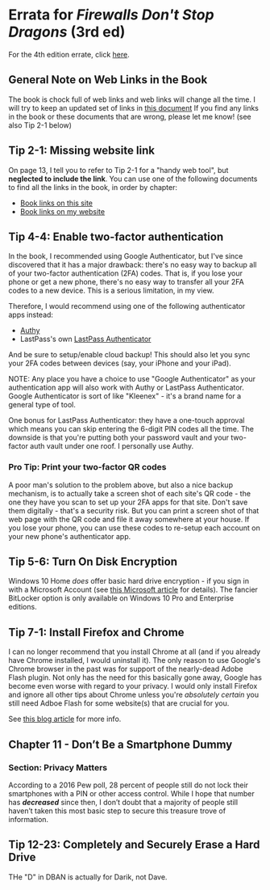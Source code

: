 # Errata for *Firewalls Don't Stop Dragons* (3rd ed)

For the 4th edition errate, click [here](errata.md).

## General Note on Web Links in the Book

The book is chock full of web links and web links will change all the time. I will try to keep an updated set of links in [this document](BookLinks_v3.md) If you find any links in the book or these documents that are wrong, please let me know!
(see also Tip 2-1 below)

## Tip 2-1: Missing website link
 
On page 13, I tell you to refer to Tip 2-1 for a "handy web tool", but **neglected to include the link**. You can use one of the following documents to find all the links in the book, in order by chapter:

* [Book links on this site](BookLinks_v3.md)
* [Book links on my website](https://firewallsdontstopdragons.com/book-links-v3/)

## Tip 4-4: Enable two-factor authentication

In the book, I recommended using Google Authenticator, but I've since discovered that it has a major drawback: there's no easy way to backup all of your two-factor authentication (2FA) codes. That is, if you lose your phone or get a new phone, there's no easy way to transfer all your 2FA codes to a new device. This is a serious limitation, in my view.

Therefore, I would recommend using one of the following authenticator apps instead:
* [Authy](https://authy.com/)
* LastPass's own [LastPass Authenticator](https://lastpass.com/auth/)

And be sure to setup/enable cloud backup! This should also let you sync your 2FA codes between devices (say, your iPhone and your iPad).

NOTE: Any place you have a choice to use "Google Authenticator" as your authentication app will also work with Authy or LastPass Authenticator. Google Authenticator is sort of like "Kleenex" - it's a brand name for a general type of tool.

One bonus for LastPass Authenticator: they have a one-touch approval which means you can skip entering the 6-digit PIN codes all the time. The downside is that you're putting both your password vault and your two-factor auth vault under one roof. I personally use Authy.

### Pro Tip: Print your two-factor QR codes

A poor man's solution to the problem above, but also a nice backup mechanism, is to actually take a screen shot of each site's QR code - the one they have you scan to set up your 2FA apps for that site. Don't save them digitally - that's a security risk. But you can print a screen shot of that web page with the QR code and file it away somewhere at your house. If you lose your phone, you can use these codes to re-setup each account on your new phone's authenticator app.

## Tip 5-6: Turn On Disk Encryption

Windows 10 Home *does* offer basic hard drive encryption - if you sign in with a Microsoft Account (see [this Microsoft article](https://support.microsoft.com/en-us/help/4502379/windows-10-device-encryption) for details). The fancier BitLocker option is only available on Windows 10 Pro and Enterprise editions.


## Tip 7-1: Install Firefox and Chrome

I can no longer recommend that you install Chrome at all (and if you already have Chrome installed, I would uninstall it). The only reason to use Google's Chrome browser in the past was for support of the nearly-dead Adobe Flash plugin. Not only has the need for this basically gone away, Google has become even worse with regard to your privacy. I would only install Firefox and ignore all other tips about Chrome unless you're *absolutely certain* you still need Adboe Flash for some website(s) that are crucial for you. 

See [this blog article](https://firewallsdontstopdragons.com/its-time-switch-to-firefox/) for more info.

## Chapter 11 - Don’t Be a Smartphone Dummy

### Section: Privacy Matters

According to a 2016 Pew poll, 28 percent of people still do not lock their smartphones with a PIN or other access control. While I hope that number has ***decreased*** since then, I don’t doubt that a majority of people still haven’t taken this most basic step to secure this treasure trove of information.

## Tip 12-23: Completely and Securely Erase a Hard Drive

THe "D" in DBAN is actually for Darik, not Dave.
